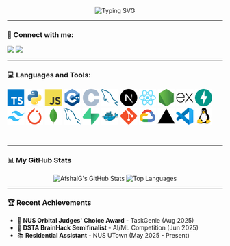 <p align="center">
    <img 
        src="https://readme-typing-svg.demolab.com?font=Fira+Code&weight=500&size=28&duration=4500&pause=1000&color=FF5733&center=true&vCenter=true&width=700&lines=Hi+%F0%9F%91%8B%2C+I'm+Afshal+Gulam+!;Computer+Engineering+@+NUS;AI%2FML+%26+Full-Stack+Developer;Judges'+Choice+Award+Winner+!" 
        alt="Typing SVG" 
    />
</p>

---

### 🔗 Connect with me:
[<img src="https://img.icons8.com/color/48/000000/linkedin.png"/>](https://linkedin.com/in/afshal-g)
[<img src="https://img.icons8.com/fluency/48/000000/instagram-new.png"/>](https://instagram.com/af.shal)

---

<!--SKILLS_START-->
### 💻 Languages and Tools:
<p align="left">
    <img alt="TypeScript" width="40px" src="https://raw.githubusercontent.com/devicons/devicon/master/icons/typescript/typescript-original.svg"/>
    <img alt="Python" width="40px" src="https://raw.githubusercontent.com/devicons/devicon/master/icons/python/python-original.svg"/>
    <img alt="JavaScript" width="40px" src="https://raw.githubusercontent.com/devicons/devicon/master/icons/javascript/javascript-original.svg"/>
    <img alt="C++" width="40px" src="https://raw.githubusercontent.com/devicons/devicon/master/icons/cplusplus/cplusplus-original.svg"/>
    <img alt="C" width="40px" src="https://raw.githubusercontent.com/devicons/devicon/master/icons/c/c-original.svg"/>
    <img alt="SQL" width="40px" src="https://raw.githubusercontent.com/devicons/devicon/master/icons/mysql/mysql-original.svg"/>
    <img alt="Next.js" width="40px" src="https://raw.githubusercontent.com/devicons/devicon/master/icons/nextjs/nextjs-original.svg"/>
    <img alt="React" width="40px" src="https://raw.githubusercontent.com/devicons/devicon/master/icons/react/react-original.svg"/>
    <img alt="Node.js" width="40px" src="https://raw.githubusercontent.com/devicons/devicon/master/icons/nodejs/nodejs-original.svg"/>
    <img alt="Express.js" width="40px" src="https://raw.githubusercontent.com/devicons/devicon/master/icons/express/express-original.svg"/>
    <img alt="FastAPI" width="40px" src="https://raw.githubusercontent.com/devicons/devicon/master/icons/fastapi/fastapi-original.svg"/>
    <img alt="Tailwind CSS" width="40px" src="https://raw.githubusercontent.com/devicons/devicon/master/icons/tailwindcss/tailwindcss-original.svg"/>
    <img alt="PyTorch" width="40px" src="https://raw.githubusercontent.com/devicons/devicon/master/icons/pytorch/pytorch-original.svg"/>
    <!-- LangGraph - icon needed -->
    <!-- Vercel AI SDK - icon needed -->
    <!-- YOLOv8 - icon needed -->
    <!-- Stable Baselines3 - icon needed -->
    <!-- Gemini - icon needed -->
    <img alt="MongoDB" width="40px" src="https://raw.githubusercontent.com/devicons/devicon/master/icons/mongodb/mongodb-original.svg"/>
    <img alt="MySQL" width="40px" src="https://raw.githubusercontent.com/devicons/devicon/master/icons/mysql/mysql-original.svg"/>
    <img alt="Supabase" width="40px" src="https://raw.githubusercontent.com/devicons/devicon/master/icons/supabase/supabase-original.svg"/>
    <img alt="Docker" width="40px" src="https://raw.githubusercontent.com/devicons/devicon/master/icons/docker/docker-original.svg"/>
    <img alt="Git" width="40px" src="https://raw.githubusercontent.com/devicons/devicon/master/icons/git/git-original.svg"/>
    <img alt="Google Cloud" width="40px" src="https://raw.githubusercontent.com/devicons/devicon/master/icons/googlecloud/googlecloud-original.svg"/>
    <img alt="Vercel" width="40px" src="https://raw.githubusercontent.com/devicons/devicon/master/icons/vercel/vercel-original.svg"/>
    <img alt="VS Code" width="40px" src="https://raw.githubusercontent.com/devicons/devicon/master/icons/vscode/vscode-original.svg"/>
    <img alt="Linux" width="40px" src="https://raw.githubusercontent.com/devicons/devicon/master/icons/linux/linux-original.svg"/>
</p>
<!--SKILLS_END-->

<br/>

---

### 📊 My GitHub Stats
<p align="center">
    <img align="center" src="https://github-readme-stats.vercel.app/api?username=AfshalG&show_icons=true&theme=radical&count_private=true&hide_border=true" alt="AfshalG's GitHub Stats" />
    <img align="center" src="https://github-readme-stats.vercel.app/api/top-langs/?username=AfshalG&layout=compact&langs_count=10&theme=radical&hide_border=true" alt="Top Languages" />
</p>

---

### 🏆 Recent Achievements
- 🥇 **NUS Orbital Judges' Choice Award** - TaskGenie (Aug 2025)
- 🥈 **DSTA BrainHack Semifinalist** - AI/ML Competition (Jun 2025)
- 📚 **Residential Assistant** - NUS UTown (May 2025 - Present)
